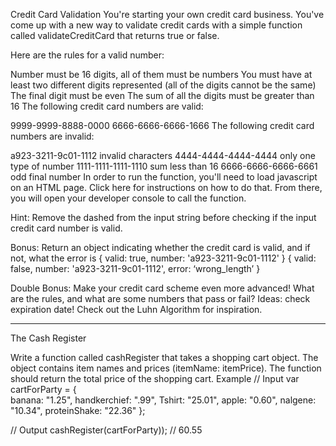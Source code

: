 Credit Card Validation
You're starting your own credit card business. You've come up with a new way to validate credit cards with a simple function called validateCreditCard that returns true or false.

Here are the rules for a valid number:

Number must be 16 digits, all of them must be numbers
You must have at least two different digits represented (all of the digits cannot be the same)
The final digit must be even
The sum of all the digits must be greater than 16
The following credit card numbers are valid:

9999-9999-8888-0000
6666-6666-6666-1666
The following credit card numbers are invalid:

a923-3211-9c01-1112 invalid characters
4444-4444-4444-4444 only one type of number
1111-1111-1111-1110 sum less than 16
6666-6666-6666-6661 odd final number
In order to run the function, you'll need to load javascript on an HTML page. Click here for instructions on how to do that. From there, you will open your developer console to call the function.


Hint: Remove the dashed from the input string before checking if the input credit card number is valid.



Bonus: Return an object indicating whether the credit card is valid, and if not, what the error is 
{ valid: true, number: 'a923-3211-9c01-1112' } 
{ valid: false, number: 'a923-3211-9c01-1112', error: ‘wrong_length’ }

Double Bonus: Make your credit card scheme even more advanced! What are the rules, and what are some numbers that pass or fail? Ideas: check expiration date! Check out the Luhn Algorithm for inspiration.


----------------------------


The Cash Register

Write a function called cashRegister that takes a shopping cart object. The object contains item names and prices (itemName: itemPrice). The function should return the total price of the shopping cart.
Example
// Input
var cartForParty = {  
  banana: "1.25",
  handkerchief: ".99",
  Tshirt: "25.01",
  apple: "0.60",
  nalgene: "10.34",
  proteinShake: "22.36"
};

// Output
cashRegister(cartForParty)); // 60.55

